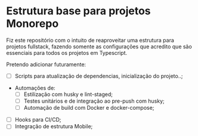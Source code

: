# Estrutura base para projetos Monorepo

Fiz este repositório com o intuito de reaproveitar uma estrutura para projetos fullstack, fazendo somente as configurações que acredito que são essenciais para todos os projetos em Typescript.

Pretendo adicionar futuramente:

- [ ] Scripts para atualização de dependencias, inicialização do projeto..;
- Automações de:
  - [ ] Estilização com husky e lint-staged;
  - [ ] Testes unitários e de integração ao pre-push com husky;
  - [ ] Automação de build com Docker e docker-compose;
- [ ] Hooks para CI/CD;
- [ ] Integração de estrutura Mobile;
